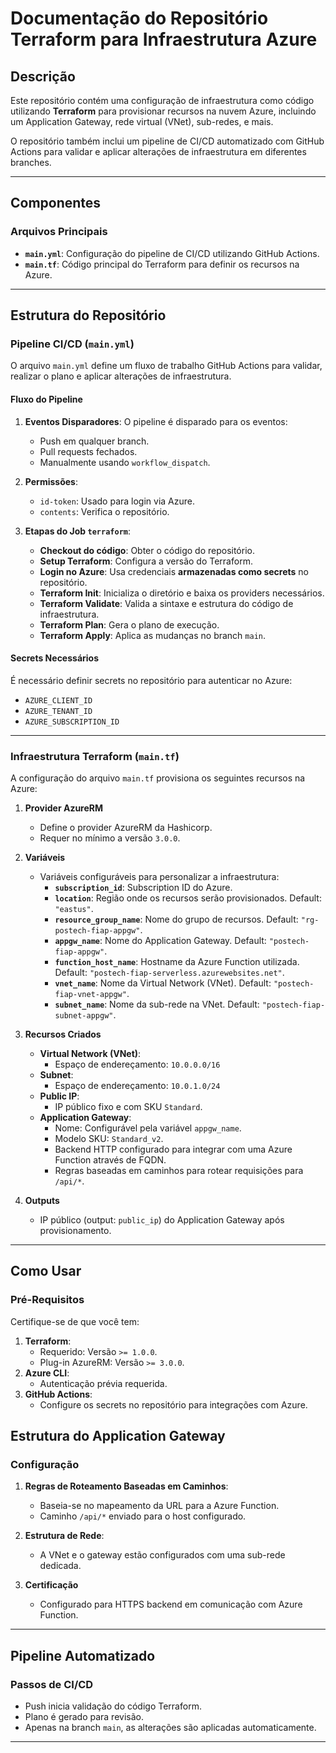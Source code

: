 # Documentação do Repositório Terraform para Infraestrutura Azure

## Descrição
Este repositório contém uma configuração de infraestrutura como código utilizando **Terraform** para provisionar recursos na nuvem Azure, incluindo um Application Gateway, rede virtual (VNet), sub-redes, e mais.

O repositório também inclui um pipeline de CI/CD automatizado com GitHub Actions para validar e aplicar alterações de infraestrutura em diferentes branches.

---

## Componentes

### Arquivos Principais

- **`main.yml`**: Configuração do pipeline de CI/CD utilizando GitHub Actions.
- **`main.tf`**: Código principal do Terraform para definir os recursos na Azure.

---

## Estrutura do Repositório

### Pipeline CI/CD (`main.yml`)
O arquivo `main.yml` define um fluxo de trabalho GitHub Actions para validar, realizar o plano e aplicar alterações de infraestrutura.

#### **Fluxo do Pipeline**
1. **Eventos Disparadores**: O pipeline é disparado para os eventos:
    - Push em qualquer branch.
    - Pull requests fechados.
    - Manualmente usando `workflow_dispatch`.

2. **Permissões**:
    - `id-token`: Usado para login via Azure.
    - `contents`: Verifica o repositório.

3. **Etapas do Job `terraform`**:
    - **Checkout do código**: Obter o código do repositório.
    - **Setup Terraform**: Configura a versão do Terraform.
    - **Login no Azure**: Usa credenciais **armazenadas como secrets** no repositório.
    - **Terraform Init**: Inicializa o diretório e baixa os providers necessários.
    - **Terraform Validate**: Valida a sintaxe e estrutura do código de infraestrutura.
    - **Terraform Plan**: Gera o plano de execução.
    - **Terraform Apply**: Aplica as mudanças no branch `main`.

#### **Secrets Necessários**
É necessário definir secrets no repositório para autenticar no Azure:
- `AZURE_CLIENT_ID`
- `AZURE_TENANT_ID`
- `AZURE_SUBSCRIPTION_ID`

---

### Infraestrutura Terraform (`main.tf`)
A configuração do arquivo `main.tf` provisiona os seguintes recursos na Azure:

1. **Provider AzureRM**
    - Define o provider AzureRM da Hashicorp.
    - Requer no mínimo a versão `3.0.0`.

2. **Variáveis**
    - Variáveis configuráveis para personalizar a infraestrutura:
        - **`subscription_id`**: Subscription ID do Azure.
        - **`location`**: Região onde os recursos serão provisionados. Default: `"eastus"`.
        - **`resource_group_name`**: Nome do grupo de recursos. Default: `"rg-postech-fiap-appgw"`.
        - **`appgw_name`**: Nome do Application Gateway. Default: `"postech-fiap-appgw"`.
        - **`function_host_name`**: Hostname da Azure Function utilizada. Default: `"postech-fiap-serverless.azurewebsites.net"`.
        - **`vnet_name`**: Nome da Virtual Network (VNet). Default: `"postech-fiap-vnet-appgw"`.
        - **`subnet_name`**: Nome da sub-rede na VNet. Default: `"postech-fiap-subnet-appgw"`.

3. **Recursos Criados**
    - **Virtual Network (VNet)**:
        - Espaço de endereçamento: `10.0.0.0/16`
    - **Subnet**:
        - Espaço de endereçamento: `10.0.1.0/24`
    - **Public IP**:
        - IP público fixo e com SKU `Standard`.
    - **Application Gateway**:
        - Nome: Configurável pela variável `appgw_name`.
        - Modelo SKU: `Standard_v2`.
        - Backend HTTP configurado para integrar com uma Azure Function através de FQDN.
        - Regras baseadas em caminhos para rotear requisições para `/api/*`.

4. **Outputs**
    - IP público (output: `public_ip`) do Application Gateway após provisionamento.

---

## Como Usar

### Pré-Requisitos
Certifique-se de que você tem:
1. **Terraform**:
    - Requerido: Versão `>= 1.0.0`.
    - Plug-in AzureRM: Versão `>= 3.0.0`.
2. **Azure CLI**:
    - Autenticação prévia requerida.
3. **GitHub Actions**:
    - Configure os secrets no repositório para integrações com Azure.


## Estrutura do Application Gateway

### Configuração
1. **Regras de Roteamento Baseadas em Caminhos**:
    - Baseia-se no mapeamento da URL para a Azure Function.
    - Caminho `/api/*` enviado para o host configurado.

2. **Estrutura de Rede**:
    - A VNet e o gateway estão configurados com uma sub-rede dedicada.

3. **Certificação**
    - Configurado para HTTPS backend em comunicação com Azure Function.

---

## Pipeline Automatizado

### Passos de CI/CD
- Push inicia validação do código Terraform.
- Plano é gerado para revisão.
- Apenas na branch `main`, as alterações são aplicadas automaticamente.

---